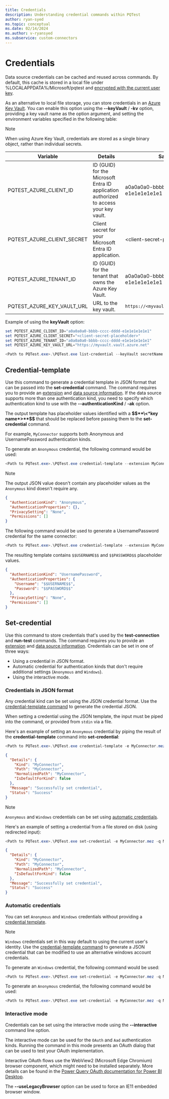```yaml
---
title: Credentials
description: Understanding credential commands within PQTest
author: ryan-syed
ms.topic: conceptual
ms.date: 02/14/2024
ms.author: v-ryansyed
ms.subservice: custom-connectors
---
```


# Credentials

Data source credentials can be cached and reused across commands. By default, this cache is stored in a local file under
%LOCALAPPDATA%/Microsoft/pqtest and [encrypted with the current user key](/dotnet/standard/security/how-to-use-data-protection).

As an alternative to local file storage, you can store credentials in an [Azure Key Vault](/azure/key-vault/). You can enable this option using the **\-\-keyVault** / **-kv** option, providing a key vault name as the option argument, and setting the environment variables specified in the following table:

> [!NOTE]
> When using Azure Key Vault, credentials are stored as a single binary object, rather than individual secrets.

| Variable                   | Details                                                                               | Sample                               |
| -------------------------- | ------------------------------------------------------------------------------------- | ------------------------------------ |
| PQTEST_AZURE_CLIENT_ID     | ID (GUID) for the Microsoft Entra ID application authorized to access your key vault. | a0a0a0a0-bbbb-cccc-dddd-e1e1e1e1e1e1 |
| PQTEST_AZURE_CLIENT_SECRET | Client secret for your Microsoft Entra ID application.                                | \<client-secret-placeholder>         |
| PQTEST_AZURE_TENANT_ID     | ID (GUID) for the tenant that owns the Azure Key Vault.                               | a0a0a0a0-bbbb-cccc-dddd-e1e1e1e1e1e1 |
| PQTEST_AZURE_KEY_VAULT_URL | URL to the key vault.                                                                 | `https://<myvault>.vault.azure.net`  |

Example of using the **keyVault** option:

```PowerShell
set PQTEST_AZURE_CLIENT_ID="a0a0a0a0-bbbb-cccc-dddd-e1e1e1e1e1e1"
set PQTEST_AZURE_CLIENT_SECRET="<client-secret-placeholder>"
set PQTEST_AZURE_TENANT_ID="a0a0a0a0-bbbb-cccc-dddd-e1e1e1e1e1e1"
set PQTEST_AZURE_KEY_VAULT_URL="https://myvault.vault.azure.net"

<Path to PQTest.exe>.\PQTest.exe list-credential --keyVault secretName
```

## Credential-template

Use this command to generate a credential template in JSON format that can be passed into the **set-credential** command. The command requires you to provide an [extension](pqtest-general-usage.md#extension) and [data source information](pqtest-general-usage.md#data-source). If the data
source supports more than one authentication kind, you need to specify which authentication kind to use with the **\-\-authenticationKind** / **-ak** option.

The output template has placeholder values identified with a **\$$**\<*key name*>**$$** that should be replaced before passing them to the **set-credential** command.

For example, `MyConnector` supports both Anonymous and UsernamePassword authentication kinds.

To generate an `Anonymous` credential, the following command would be used:

```PowerShell
<Path to PQTest.exe>.\PQTest.exe credential-template --extension MyConnector.mez --queryFile MyConnectorQuery.m --prettyPrint --authenticationKind Anonymous
```

> [!NOTE]
>The output JSON value doesn't contain any placeholder values as the `Anonymous` kind doesn't require any.

```json
{
  "AuthenticationKind": "Anonymous",
  "AuthenticationProperties": {},
  "PrivacySetting": "None",
  "Permissions": []
}
```

The following command would be used to generate a UsernamePassword credential for the same connector:

```PowerShell
<Path to PQTest.exe>.\PQTest.exe credential-template --extension MyConnector.mez --queryFile MyConnectorQuery.m --prettyPrint --authenticationKind UsernamePassword
```

The resulting template contains `$$USERNAME$$` and `$$PASSWORD$$` placeholder values.

```json
{
  "AuthenticationKind": "UsernamePassword",
  "AuthenticationProperties": {
    "Username": "$$USERNAME$$",
    "Password": "$$PASSWORD$$"
  },
  "PrivacySetting": "None",
  "Permissions": []
}
```

## Set-credential

Use this command to store credentials that's used by the **test-connection** and **run-test** commands. The command requires you to provide an [extension](pqtest-general-usage.md#extension) and [data source information](pqtest-general-usage.md#data-source). Credentials can be set in one of three ways:

* Using a credential in JSON format.
* Automatic credential for authentication kinds that don't require additional settings (`Anonymous` and `Windows`).
* Using the interactive mode.

### Credentials in JSON format

Any credential kind can be set using the JSON credential format. Use the [credential-template command](#credential-template) to generate the credential JSON.

When setting a credential using the JSON template, the input must be piped into the command, or provided from `stdin` via a file.

Here's an example of setting an `Anonymous` credential by piping the result of the **credential-template** command into **set-credential**:

```PowerShell
<Path to PQTest.exe>.\PQTest.exe credential-template -e MyConnector.mez -q MyConnectorQuery.m -p -ak Anonymous | pqtest set-credential -e MyConnector.mez -q MyConnectorQuery.m -p
```

```json
{
  "Details": {
    "Kind": "MyConnector",
    "Path": "MyConnector",
    "NormalizedPath": "MyConnector",
    "IsDefaultForKind": false
  },
  "Message": "Successfully set credential",
  "Status": "Success"
}
```

> [!NOTE]
>`Anonymous` and `Windows` credentials can be set using [automatic credentials](#automatic-credentials).

Here's an example of setting a credential from a file stored on disk (using redirected input):

```PowerShell
<Path to PQTest.exe>.\PQTest.exe set-credential -e MyConnector.mez -q MyConnectorQuery.m -p < mySavedCredential.json
```

```json
{
  "Details": {
    "Kind": "MyConnector",
    "Path": "MyConnector",
    "NormalizedPath": "MyConnector",
    "IsDefaultForKind": false
  },
  "Message": "Successfully set credential",
  "Status": "Success"
}
```

### Automatic credentials

You can set `Anonymous` and `Windows` credentials without providing a [credential template](#credential-template).

> [!NOTE]
>`Windows` credentials set in this way default to using the current user's identity. Use the [credential-template command](#credential-template) to generate a JSON credential that can be modified to use an alternative windows account credentials.

To generate an `Windows` credential, the following command would be used:

```PowerShell
<Path to PQTest.exe>.\PQTest.exe set-credential -e MyConnector.mez -q MyConnectorQuery.m -p --authenticationKind windows
```

To generate an `Anonymous` credential, the following command would be used:

```PowerShell
<Path to PQTest.exe>.\PQTest.exe set-credential -e MyConnector.mez -q MyConnectorQuery.m -p --authenticationKind anonymous
```

### Interactive mode

Credentials can be set using the interactive mode using the **--interactive** command line option.

The interactive mode can be used for the `OAuth` and `Aad` authentication kinds. Running the command in this mode presents an
OAuth dialog that can be used to test your OAuth implementation.

Interactive OAuth flows use the WebView2 (Microsoft Edge Chromium) browser component, which might need to be installed separately.
More details can be found in the [Power Query OAuth documentation for Power BI Desktop](/power-query/oauth-edge-chromium).

The **--useLegacyBrowser** option can be used to force an IE11 embedded browser window.
